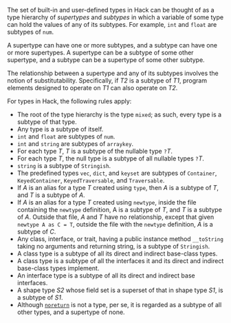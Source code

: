 The set of built-in and user-defined types in Hack can be thought of as a type hierarchy of *supertypes* and *subtypes* in which a variable 
of some type can hold the values of any of its subtypes. For example, `int` and `float` are subtypes of `num`.

A supertype can have one or more subtypes, and a subtype can have one or more supertypes. A supertype can be a subtype of some other supertype, 
and a subtype can be a supertype of some other subtype.

The relationship between a supertype and any of its subtypes involves the notion of substitutability. Specifically, if *T2* is a subtype of *T1*, 
program elements designed to operate on *T1* can also operate on *T2*.

For types in Hack, the following rules apply:
* The root of the type hierarchy is the type `mixed`; as such, every type is a subtype of that type.
* Any type is a subtype of itself.
* `int` and `float` are subtypes of `num`.
* `int` and `string` are subtypes of `arraykey`.
* For each type *T*, *T* is a subtype of the nullable type `?`*T*.
* For each type *T*, the null type is a subtype of all nullable types `?`*T*.
* `string` is a subtype of `Stringish`.
* The predefined types `vec`, `dict`, and `keyset` are subtypes of `Container`, `KeyedContainer`, `KeyedTraversable`, and `Traversable`.
* If *A* is an alias for a type *T* created using `type`, then *A* is a subtype of *T*, and *T* is a subtype of *A*.
* If *A* is an alias for a type *T* created using `newtype`, inside the file containing the `newtype` definition, A is a subtype of *T*, and *T* 
is a subtype of *A*. Outside that file, *A* and *T* have no relationship, except that given `newtype A as C = T`, outside the file with the 
`newtype` definition, *A* is a subtype of *C*.
* Any class, interface, or trait, having a public instance method `__toString` taking no arguments and returning string, is a subtype of `Stringish`.
* A class type is a subtype of all its direct and indirect base-class types.
* A class type is a subtype of all the interfaces it and its direct and indirect base-class types implement.
* An interface type is a subtype of all its direct and indirect base interfaces.
* A shape type *S2* whose field set is a superset of that in shape type *S1*, is a subtype of *S1*.
* Although [`noreturn`](noreturn.md) is not a type, per se, it is regarded as a subtype of all other types, and a supertype of none.
